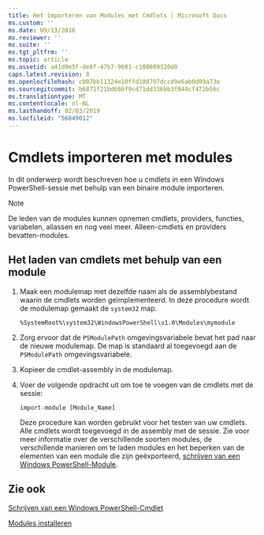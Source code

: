 ```yaml
---
title: Het importeren van Modules met Cmdlets | Microsoft Docs
ms.custom: ''
ms.date: 09/13/2016
ms.reviewer: ''
ms.suite: ''
ms.tgt_pltfrm: ''
ms.topic: article
ms.assetid: a41d9e5f-de6f-47b7-9601-c108609320d0
caps.latest.revision: 8
ms.openlocfilehash: c007bb11324e10ffd100797dccd9e6ab0d09a73e
ms.sourcegitcommit: b6871f21bd666f9cd71dd336bb3f844cf472b56c
ms.translationtype: MT
ms.contentlocale: nl-NL
ms.lasthandoff: 02/03/2019
ms.locfileid: "56849012"
---
```

# <a name="how-to-import-cmdlets-using-modules"></a>Cmdlets importeren met modules

In dit onderwerp wordt beschreven hoe u cmdlets in een Windows PowerShell-sessie met behulp van een binaire module importeren.

> [!NOTE]
> De leden van de modules kunnen opnemen cmdlets, providers, functies, variabelen, aliassen en nog veel meer. Alleen-cmdlets en providers bevatten-modules.

## <a name="how-to-load-cmdlets-using-a-module"></a>Het laden van cmdlets met behulp van een module

1. Maak een modulemap met dezelfde naam als de assemblybestand waarin de cmdlets worden geïmplementeerd. In deze procedure wordt de modulemap gemaakt de `system32` map.

   `%SystemRoot%\system32\WindowsPowerShell\v1.0\Modules\mymodule`

2. Zorg ervoor dat de `PSModulePath` omgevingsvariabele bevat het pad naar de nieuwe modulemap. De map is standaard al toegevoegd aan de `PSModulePath` omgevingsvariabele.

3. Kopieer de cmdlet-assembly in de modulemap.

4. Voer de volgende opdracht uit om toe te voegen van de cmdlets met de sessie:

   `import-module [Module_Name]`

   Deze procedure kan worden gebruikt voor het testen van uw cmdlets. Alle cmdlets wordt toegevoegd in de assembly met de sessie. Zie voor meer informatie over de verschillende soorten modules, de verschillende manieren om te laden modules en het beperken van de elementen van een module die zijn geëxporteerd, [schrijven van een Windows PowerShell-Module](../module/writing-a-windows-powershell-module.md).

## <a name="see-also"></a>Zie ook

[Schrijven van een Windows PowerShell-Cmdlet](./writing-a-windows-powershell-cmdlet.md)

[Modules installeren](../module/installing-a-powershell-module.md)